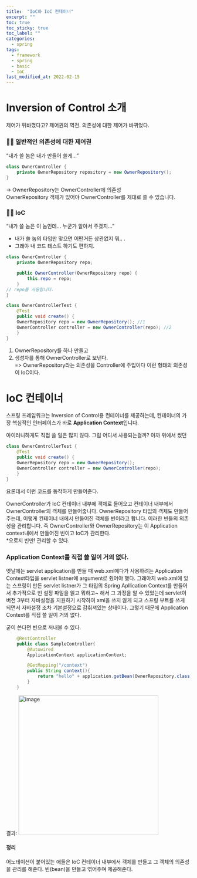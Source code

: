 ```yaml
---
title:  "IoC와 IoC 컨테이너"
excerpt: ""
toc: true
toc_sticky: true
toc_label: ""
categories:
  - spring
tags:
  - framework
  - spring
  - basic
  - IoC
last_modified_at: 2022-02-15
---
```


# Inversion of Control 소개
제어가 뒤바꼈다고? 제어권의 역전. 의존성에 대한 제어가 바뀌었다.

### ☝🏻 일반적인 의존성에 대한 제어권
“내가 쓸 놈은 내가 만들어 쓸게...”
```java
class OwnerController {
    private OwnerRepository repository = new OwnerRepository();
}
```
→ OwnerRepository는 OwnerController에 의존성  
OwnerRepository 객체가 있어야 OwnerController를 제대로 쓸 수 있습니다. 


### ✌🏻 IoC
“내가 쓸 놈은 이 놈인데... 누군가 알아서 주겠지...” 
- 내가 쓸 놈의 타입만 맞으면 어떤거든 상관없지 뭐.. .
- 그래야 내 코드 테스트 하기도 편하지.

```java
class OwnerController {
    private OwnerRepository repo;

    public OwnerController(OwnerRepository repo) {
        this.repo = repo;
    }
// repo를 사용합니다.
}
```

```java
class OwnerControllerTest {
    @Test
    public void create() {
    OwnerRepository repo = new OwnerRepository(); //1
    OwnerController controller = new OwnerController(repo); //2
    }
}
```
1. OwnerRepository를 하나 만들고 
2. 생성자를 통해 OwnerController로 보낸다.  
=> OwnerRepository라는 의존성을 Controller에 주입이다 이런 형태의 의존성이 IoC이다. 

# IoC 컨테이너 
스프링 프레임워크는 Inversion of Control용 컨테이너를 제공하는데, 컨테이너의 가장 핵심적인 인터페이스가 바로 **Application Context**입니다.

아이러니하게도 직접 쓸 일은 많지 않다. 그럼 어디서 사용되는걸까?
아까 위에서 썼던
```java
class OwnerControllerTest {
    @Test
    public void create() {
    OwnerRepository repo = new OwnerRepository();
    OwnerController controller = new OwnerController(repo); 
    }
}
```
요론데서 이런 코드를 동작하게 만들어준다. 

OwnerController가 IoC 컨테이너 내부에 객체로 들어오고 컨테이너 내부에서 OwnerController의 객체를 만들어줍니다.
OwnerRepository 타입의 객체도 만들어주는데, 이렇게 컨테이너 내에서 만들어진 객체를 빈이라고 합니다.
이러한 빈들의 의존성을 관리합니다.
즉 OwnerController와 OwnerRepository는 이 Application context내에서 만들어진 빈이고 IoC가 관리한다.  
*오로지 빈만! 관리할 수 있다.

### Application Context를 직접 쓸 일이 거의 없다.
옛날에는 servlet application를 만들 때 web.xml에다가 사용하려는 Application Context타입을 servlet listner에 argument로 줬어야 했다. 그래야지 web.xml에 있는 스프링이 만든 servlet listner가 그 타입의 Spring Apllication Context를 만들어서 추가적으로 빈 설정 파일을 읽고 뭐하고~ 해서 그 과정을 알 수 있었는데 servlet이 버전 3부터 자바설정을 지원하기 시작하여 xml을 쓰지 않게 되고 스프링 부트를 쓰게 되면서 자바설정 조차 기본설정으로 감춰져있는 상태이다. 그렇기 때문에 Application Context를 직접 쓸 일이 거의 없다. 


굳이 쓴다면 빈으로 꺼내볼 수 있다. 

```java
    @RestController
    public class SampleController{
        @Autowired
        ApplicationContext applicationContext;

        @GetMapping("/context")
        public String context(){
            return "hello" + application.getBean(OwnerRepository.class);
        }
    }
```

결과:
<img width="381" alt="image" src="https://user-images.githubusercontent.com/86641773/154284863-c2d98fa8-a53f-4ccc-9d76-888019830e89.png">



#### 정리
어노테이션이 붙어있는 애들은 IoC 컨테이너 내부에서 객체를 만들고 그 객체의 의존성을 관리를 해준다.
빈(bean)을 만들고 엮어주며 제공해준다. 



